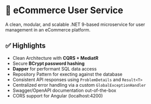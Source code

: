 # 🛒 eCommerce User Service

A clean, modular, and scalable .NET 9-based microservice for user management in an eCommerce platform.

## ✅ Highlights

- Clean Architecture with **CQRS + MediatR**
- Secure **BCrypt password hashing**
- **Dapper** for performant SQL data access
- Repository Pattern for execting against the database
- Consistent API responses using `ProblemDetails` and `Result<T>`
- Centralized error handling via a custom `GlobalExceptionHandler`
- Swagger/OpenAPI documentation out-of-the-box
- CORS support for Angular (localhost:4200)
